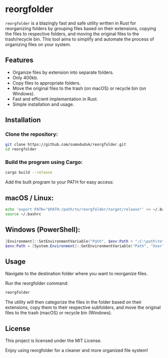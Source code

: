 # reorgfolder

`reorgfolder` is a blazingly fast and safe utility written in Rust for reorganizing folders by grouping files based on their extensions, copying the files to respective folders, and moving the original files to the trash/recycle bin. This tool aims to simplify and automate the process of organizing files on your system.

## Features

- Organize files by extension into separate folders.
- Only 400kb.
- Copy files to appropriate folders.
- Move the original files to the trash (on macOS) or recycle bin (on Windows).
- Fast and efficient implementation in Rust.
- Simple installation and usage.

## Installation

### Clone the repository:

```bash
git clone https://github.com/sumoduduk/reorgfolder.git
cd reorgfolder
```

### Build the program using Cargo:

```bash
cargo build --release
```

Add the built program to your PATH for easy access:

## macOS / Linux:

```bash
echo 'export PATH="$PATH:/path/to/reorgfolder/target/release"' >> ~/.bashrc
source ~/.bashrc
```

## Windows (PowerShell):

```powershell
[Environment]::SetEnvironmentVariable("Path", $env:Path + ";C:\path\to\reorgfolder\target\release", "User")
$env:Path = [System.Environment]::GetEnvironmentVariable("Path", "User")
```

## Usage

Navigate to the destination folder where you want to reorganize files.

Run the reorgfolder command:

```bash
reorgfolder
```

The utility will then categorize the files in the folder based on their extensions, copy them to their respective subfolders, and move the original files to the trash (macOS) or recycle bin (Windows).

## License

This project is licensed under the MIT License.

Enjoy using reorgfolder for a cleaner and more organized file system!
